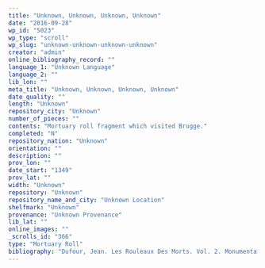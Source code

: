 ```yaml
---
title: "Unknown, Unknown, Unknown, Unknown"
date: "2016-09-28"
wp_id: "5023"
wp_type: "scroll"
wp_slug: "unknown-unknown-unknown-unknown"
creator: "admin"
online_bibliography_record: ""
language_1: "Unknown Language"
language_2: ""
lib_lon: ""
meta_title: "Unknown, Unknown, Unknown, Unknown"
date_quality: ""
length: "Unknown"
repository_city: "Unknown"
number_of_pieces: ""
contents: "Mortuary roll fragment which visited Brugge."
completed: "N"
repository_nation: "Unknown"
orientation: ""
description: ""
prov_lon: ""
date_start: "1349"
prov_lat: ""
width: "Unknown"
repository: "Unknown"
repository_name_and_city: "Unknown Location"
shelfmark: "Unknown"
provenance: "Unknown Provenance"
lib_lat: ""
online_images: ""
_scrolls_id: "366"
type: "Mortuary Roll"
bibliography: "Dufour, Jean. Les Rouleaux Des Morts. Vol. 2. Monumenta Palaeographica Medii Aevi. Series Gallica. Turnhout: Brepols, 2009., no. 263."
---
```



